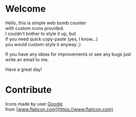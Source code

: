 # Welcome

Hello, this is simple web bomb counter  
with custom icons provided.  
I couldn't bother to style it up, but  
if you need quick copy-paste (yes, I know...)  
you would custom-style it anyway ;)

If you have any ideas for improvements or see any bugs just  
write an email to me.

Have a great day!

# Contribute

Icons made by user [Google](https://www.flaticon.com/authors/google)  
from [www.flaticon.com](https://www.flaticon.com)
